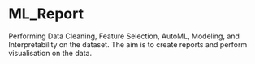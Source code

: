# ML_Report

Performing Data Cleaning, Feature Selection, AutoML, Modeling, and Interpretability on the dataset. The aim is to create reports and perform visualisation on the data.
